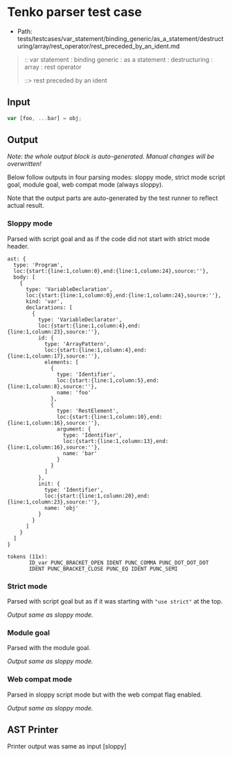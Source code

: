 # Tenko parser test case

- Path: tests/testcases/var_statement/binding_generic/as_a_statement/destructuring/array/rest_operator/rest_preceded_by_an_ident.md

> :: var statement : binding generic : as a statement : destructuring : array : rest operator
>
> ::> rest preceded by an ident

## Input

`````js
var [foo, ...bar] = obj;
`````

## Output

_Note: the whole output block is auto-generated. Manual changes will be overwritten!_

Below follow outputs in four parsing modes: sloppy mode, strict mode script goal, module goal, web compat mode (always sloppy).

Note that the output parts are auto-generated by the test runner to reflect actual result.

### Sloppy mode

Parsed with script goal and as if the code did not start with strict mode header.

`````
ast: {
  type: 'Program',
  loc:{start:{line:1,column:0},end:{line:1,column:24},source:''},
  body: [
    {
      type: 'VariableDeclaration',
      loc:{start:{line:1,column:0},end:{line:1,column:24},source:''},
      kind: 'var',
      declarations: [
        {
          type: 'VariableDeclarator',
          loc:{start:{line:1,column:4},end:{line:1,column:23},source:''},
          id: {
            type: 'ArrayPattern',
            loc:{start:{line:1,column:4},end:{line:1,column:17},source:''},
            elements: [
              {
                type: 'Identifier',
                loc:{start:{line:1,column:5},end:{line:1,column:8},source:''},
                name: 'foo'
              },
              {
                type: 'RestElement',
                loc:{start:{line:1,column:10},end:{line:1,column:16},source:''},
                argument: {
                  type: 'Identifier',
                  loc:{start:{line:1,column:13},end:{line:1,column:16},source:''},
                  name: 'bar'
                }
              }
            ]
          },
          init: {
            type: 'Identifier',
            loc:{start:{line:1,column:20},end:{line:1,column:23},source:''},
            name: 'obj'
          }
        }
      ]
    }
  ]
}

tokens (11x):
       ID_var PUNC_BRACKET_OPEN IDENT PUNC_COMMA PUNC_DOT_DOT_DOT
       IDENT PUNC_BRACKET_CLOSE PUNC_EQ IDENT PUNC_SEMI
`````

### Strict mode

Parsed with script goal but as if it was starting with `"use strict"` at the top.

_Output same as sloppy mode._

### Module goal

Parsed with the module goal.

_Output same as sloppy mode._

### Web compat mode

Parsed in sloppy script mode but with the web compat flag enabled.

_Output same as sloppy mode._

## AST Printer

Printer output was same as input [sloppy]
